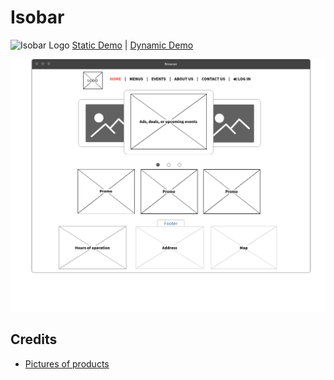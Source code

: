 # Isobar

![Isobar Logo](/Images/Logo/Isobar_Logo.ico "Isobar Logo")
[Static Demo](https://badacorp.github.io/Isobar/) | [Dynamic Demo](https://badacorp.github.io/Isobar/)

![Homepage](/Images/Background/Home.png "Homepage Wireframe")

## Credits
- [Pictures of products]("https://www.abc.virginia.gov/products")


